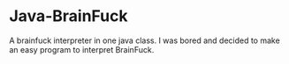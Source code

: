 # Java-BrainFuck
A brainfuck interpreter in one java class. I was bored and decided to make an easy program to interpret BrainFuck.
